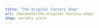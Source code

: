 ```yaml
---
title: "The Original Factory Shop"
url: /barmouth/the-original-factory-shop/
shop: variety store
---
```


